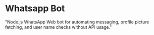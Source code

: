 # Whatsapp Bot
 "Node.js WhatsApp Web bot for automating messaging, profile picture fetching, and user name checks without API usage."
